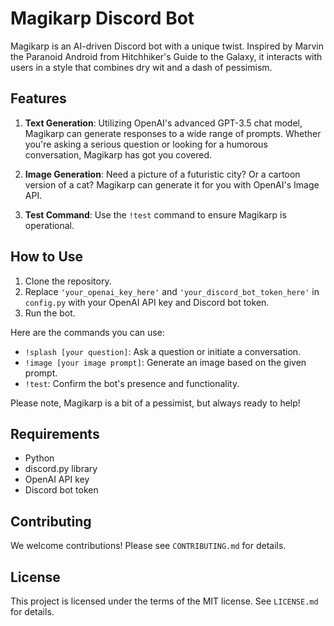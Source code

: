 # Magikarp Discord Bot

Magikarp is an AI-driven Discord bot with a unique twist. Inspired by Marvin the Paranoid Android from Hitchhiker's Guide to the Galaxy, it interacts with users in a style that combines dry wit and a dash of pessimism.

## Features

1. **Text Generation**: Utilizing OpenAI's advanced GPT-3.5 chat model, Magikarp can generate responses to a wide range of prompts. Whether you're asking a serious question or looking for a humorous conversation, Magikarp has got you covered.

2. **Image Generation**: Need a picture of a futuristic city? Or a cartoon version of a cat? Magikarp can generate it for you with OpenAI's Image API.

3. **Test Command**: Use the `!test` command to ensure Magikarp is operational.

## How to Use

1. Clone the repository.
2. Replace `'your_openai_key_here'` and `'your_discord_bot_token_here'` in `config.py` with your OpenAI API key and Discord bot token.
3. Run the bot.

Here are the commands you can use:

- `!splash [your question]`: Ask a question or initiate a conversation.
- `!image [your image prompt]`: Generate an image based on the given prompt.
- `!test`: Confirm the bot's presence and functionality.

Please note, Magikarp is a bit of a pessimist, but always ready to help!

## Requirements

- Python
- discord.py library
- OpenAI API key
- Discord bot token

## Contributing

We welcome contributions! Please see `CONTRIBUTING.md` for details.

## License

This project is licensed under the terms of the MIT license. See `LICENSE.md` for details.
